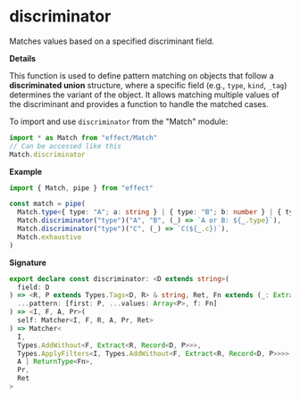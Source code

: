 # discriminator

Matches values based on a specified discriminant field.

**Details**

This function is used to define pattern matching on objects that follow a
**discriminated union** structure, where a specific field (e.g., `type`,
`kind`, `_tag`) determines the variant of the object. It allows matching
multiple values of the discriminant and provides a function to handle the
matched cases.

To import and use `discriminator` from the "Match" module:

```ts
import * as Match from "effect/Match"
// Can be accessed like this
Match.discriminator
```

**Example**

```ts
import { Match, pipe } from "effect"

const match = pipe(
  Match.type<{ type: "A"; a: string } | { type: "B"; b: number } | { type: "C"; c: boolean }>(),
  Match.discriminator("type")("A", "B", (_) => `A or B: ${_.type}`),
  Match.discriminator("type")("C", (_) => `C(${_.c})`),
  Match.exhaustive
)
```

**Signature**

```ts
export declare const discriminator: <D extends string>(
  field: D
) => <R, P extends Types.Tags<D, R> & string, Ret, Fn extends (_: Extract<R, Record<D, P>>) => Ret>(
  ...pattern: [first: P, ...values: Array<P>, f: Fn]
) => <I, F, A, Pr>(
  self: Matcher<I, F, R, A, Pr, Ret>
) => Matcher<
  I,
  Types.AddWithout<F, Extract<R, Record<D, P>>>,
  Types.ApplyFilters<I, Types.AddWithout<F, Extract<R, Record<D, P>>>>,
  A | ReturnType<Fn>,
  Pr,
  Ret
>
```
